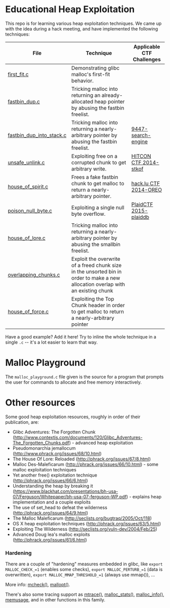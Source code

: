 # Educational Heap Exploitation

This repo is for learning various heap exploitation techniques.
We came up with the idea during a hack meeting, and have implemented the following techniques:

| File | Technique | Applicable CTF Challenges |
|------|-----------|---------------------------|
| [first_fit.c](first_fit.c) | Demonstrating glibc malloc's first-fit behavior. | |
| [fastbin_dup.c](fastbin_dup.c) | Tricking malloc into returning an already-allocated heap pointer by abusing the fastbin freelist. | |
| [fastbin_dup_into_stack.c](fastbin_dup_into_stack.c) | Tricking malloc into returning a nearly-arbitrary pointer by abusing the fastbin freelist. | [9447-search-engine](https://github.com/ctfs/write-ups-2015/tree/master/9447-ctf-2015/exploitation/search-engine) |
| [unsafe_unlink.c](unsafe_unlink.c) | Exploiting free on a corrupted chunk to get arbitrary write. | [HITCON CTF 2014-stkof](http://acez.re/ctf-writeup-hitcon-ctf-2014-stkof-or-modern-heap-overflow/) |
| [house_of_spirit.c](house_of_spirit.c) | Frees a fake fastbin chunk to get malloc to return a nearly-arbitrary pointer. | [hack.lu CTF 2014-OREO](https://github.com/ctfs/write-ups-2014/tree/master/hack-lu-ctf-2014/oreo) |
| [poison_null_byte.c](poison_null_byte.c) | Exploiting a single null byte overflow. | [PlaidCTF 2015-plaiddb](https://github.com/ctfs/write-ups-2015/tree/master/plaidctf-2015/pwnable/plaiddb) |
| [house_of_lore.c](house_of_lore.c) | Tricking malloc into returning a nearly-arbitrary pointer by abusing the smallbin freelist. | |
| [overlapping_chunks.c](overlapping_chunks.c) | Exploit the overwrite of a freed chunk size in the unsorted bin in order to make a new allocation overlap with an existing chunk | |
| [house_of_force.c](house_of_force.c) | Exploiting the Top Chunk header in order to get malloc to return a nearly-arbitrary pointer  | |

Have a good example?
Add it here!
Try to inline the whole technique in a single `.c` -- it's a lot easier to learn that way.

# Malloc Playground

The `malloc_playground.c` file given is the source for a program that prompts the user for commands to allocate and free memory interactively.

# Other resources

Some good heap exploitation resources, roughly in order of their publication, are:

- Glibc Adventures: The Forgotten Chunk (http://www.contextis.com/documents/120/Glibc_Adventures-The_Forgotten_Chunks.pdf) - advanced heap exploitation
- Pseudomonarchia jemallocum (http://www.phrack.org/issues/68/10.html)
- The House Of Lore: Reloaded (http://phrack.org/issues/67/8.html)
- Malloc Des-Maleficarum (http://phrack.org/issues/66/10.html) - some malloc exploitation techniques
- Yet another free() exploitation technique (http://phrack.org/issues/66/6.html)
- Understanding the heap by breaking it (https://www.blackhat.com/presentations/bh-usa-07/Ferguson/Whitepaper/bh-usa-07-ferguson-WP.pdf) - explains heap implementation and a couple exploits
- The use of set_head to defeat the wilderness (http://phrack.org/issues/64/9.html)
- The Malloc Maleficarum (http://seclists.org/bugtraq/2005/Oct/118)
- OS X heap exploitation techniques (http://phrack.org/issues/63/5.html)
- Exploiting The Wilderness (http://seclists.org/vuln-dev/2004/Feb/25)
- Advanced Doug lea's malloc exploits (http://phrack.org/issues/61/6.html)

### Hardening
There are a couple of "hardening" measures embedded in glibc, like `export MALLOC_CHECK_=1` (enables some checks), `export MALLOC_PERTURB_=1` (data is overwritten), `export MALLOC_MMAP_THRESHOLD_=1` (always use mmap()), ...

More info: [mcheck()](http://www.gnu.org/software/libc/manual/html_node/Heap-Consistency-Checking.html), [mallopt()](http://www.gnu.org/software/libc/manual/html_node/Malloc-Tunable-Parameters.html).

There's also some tracing support as [mtrace()](http://manpages.ubuntu.com/mtrace), [malloc_stats()](http://manpages.ubuntu.com/malloc_stats), [malloc_info()](http://manpages.ubuntu.com/malloc_info), [memusage](http://manpages.ubuntu.com/memusage), and in other functions in this family.
